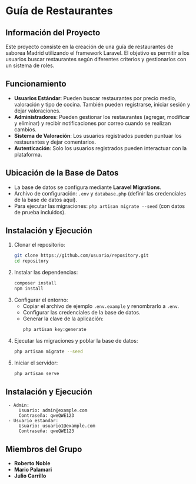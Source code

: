 # Guía de Restaurantes

## Información del Proyecto
Este proyecto consiste en la creación de una guía de restaurantes de saborea Madrid utilizando el framework Laravel. El objetivo es permitir a los usuarios buscar restaurantes según diferentes criterios y gestionarlos con un sistema de roles.

## Funcionamiento
- **Usuarios Estándar**: Pueden buscar restaurantes por precio medio, valoración y tipo de cocina. También pueden registrarse, iniciar sesión y dejar valoraciones.
- **Administradores**: Pueden gestionar los restaurantes (agregar, modificar y eliminar) y recibir notificaciones por correo cuando se realizan cambios.
- **Sistema de Valoración**: Los usuarios registrados pueden puntuar los restaurantes y dejar comentarios.
- **Autenticación**: Solo los usuarios registrados pueden interactuar con la plataforma.

## Ubicación de la Base de Datos
- La base de datos se configura mediante **Laravel Migrations**.
- Archivo de configuración: `.env` y `database.php` (definir las credenciales de la base de datos aquí).
- Para ejecutar las migraciones: `php artisan migrate --seed` (con datos de prueba incluidos).

## Instalación y Ejecución
1. Clonar el repositorio:  
   ```bash
   git clone https://github.com/usuario/repository.git
   cd repository
   ```
2. Instalar las dependencias:  
   ```bash
   composer install
   npm install
   ```
3. Configurar el entorno:
   - Copiar el archivo de ejemplo `.env.example` y renombrarlo a `.env`.
   - Configurar las credenciales de la base de datos.
   - Generar la clave de la aplicación:  
     ```bash
     php artisan key:generate
     ```
4. Ejecutar las migraciones y poblar la base de datos:
   ```bash
   php artisan migrate --seed
   ```
5. Iniciar el servidor:
   ```bash
   php artisan serve
   ```
## Instalación y Ejecución
     - Admin:
         Usuario: admin@example.com
         Contraseña: qweQWE123
     - Usuario estandar:
         Usuario: usuario1@example.com
         Contraseña: qweQWE123
## Miembros del Grupo
- **Roberto Noble**
- **Mario Palamari**
- **Julio Carrillo**
